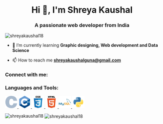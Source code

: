 <h1 align="center">Hi 👋, I'm Shreya Kaushal</h1>
<h3 align="center">A passionate web developer from India</h3>

<p align="left"> <img src="https://komarev.com/ghpvc/?username=shreyakaushal18&label=Profile%20views&color=0e75b6&style=flat" alt="shreyakaushal18" /> </p>

- 🌱 I’m currently learning **Graphic designing, Web development and Data Science**

- 📫 How to reach me **shreyakaushalguna@gmail.com**

<h3 align="left">Connect with me:</h3>
<p align="left">
</p>

<h3 align="left">Languages and Tools:</h3>
<p align="left"> <a href="https://www.cprogramming.com/" target="_blank" rel="noreferrer"> <img src="https://raw.githubusercontent.com/devicons/devicon/master/icons/c/c-original.svg" alt="c" width="40" height="40"/> </a> <a href="https://www.w3schools.com/cpp/" target="_blank" rel="noreferrer"> <img src="https://raw.githubusercontent.com/devicons/devicon/master/icons/cplusplus/cplusplus-original.svg" alt="cplusplus" width="40" height="40"/> </a> <a href="https://www.w3schools.com/css/" target="_blank" rel="noreferrer"> <img src="https://raw.githubusercontent.com/devicons/devicon/master/icons/css3/css3-original-wordmark.svg" alt="css3" width="40" height="40"/> </a> <a href="https://www.w3.org/html/" target="_blank" rel="noreferrer"> <img src="https://raw.githubusercontent.com/devicons/devicon/master/icons/html5/html5-original-wordmark.svg" alt="html5" width="40" height="40"/> </a> <a href="https://www.mysql.com/" target="_blank" rel="noreferrer"> <img src="https://raw.githubusercontent.com/devicons/devicon/master/icons/mysql/mysql-original-wordmark.svg" alt="mysql" width="40" height="40"/> </a> <a href="https://www.python.org" target="_blank" rel="noreferrer"> <img src="https://raw.githubusercontent.com/devicons/devicon/master/icons/python/python-original.svg" alt="python" width="40" height="40"/> </a> </p>

<p><img align="left" src="https://github-readme-stats.vercel.app/api/top-langs?username=shreyakaushal18&show_icons=true&locale=en&layout=compact" alt="shreyakaushal18" /></p>

<p>&nbsp;<img align="center" src="https://github-readme-stats.vercel.app/api?username=shreyakaushal18&show_icons=true&locale=en" alt="shreyakaushal18" /></p>

